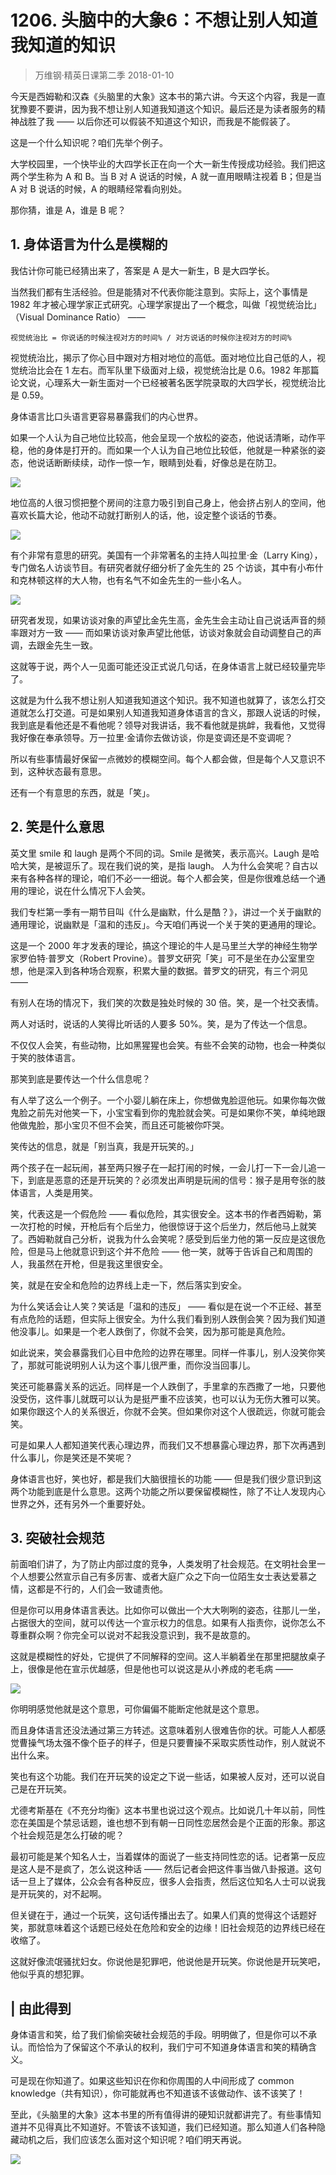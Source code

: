 # 1206. 头脑中的大象6：不想让别人知道我知道的知识
> 万维钢·精英日课第二季
2018-01-10

今天是西姆勒和汉森《头脑里的大象》这本书的第六讲。今天这个内容，我是一直犹豫要不要讲，因为我不想让别人知道我知道这个知识。最后还是为读者服务的精神战胜了我 —— 以后你还可以假装不知道这个知识，而我是不能假装了。

这是一个什么知识呢？咱们先举个例子。

大学校园里，一个快毕业的大四学长正在向一个大一新生传授成功经验。我们把这两个学生称为 A 和 B。当 B 对 A 说话的时候，A 就一直用眼睛注视着 B；但是当 A 对 B 说话的时候，A 的眼睛经常看向别处。

那你猜，谁是 A，谁是 B 呢？ 

## 1. 身体语言为什么是模糊的
我估计你可能已经猜出来了，答案是 A 是大一新生，B 是大四学长。

当然我们都有生活经验。但是能猜对不代表你能注意到。实际上，这个事情是 1982 年才被心理学家正式研究。心理学家提出了一个概念，叫做「视觉统治比」（Visual Dominance Ratio） ——

	视觉统治比 = 你说话的时候注视对方的时间% / 对方说话的时候你注视对方的时间%

视觉统治比，揭示了你心目中跟对方相对地位的高低。面对地位比自己低的人，视觉统治比会在 1 左右。而军队里下级面对上级，视觉统治比是 0.6。1982 年那篇论文说，心理系大一新生面对一个已经被著名医学院录取的大四学长，视觉统治比是 0.59。

身体语言比口头语言更容易暴露我们的内心世界。

如果一个人认为自己地位比较高，他会呈现一个放松的姿态，他说话清晰，动作平稳，他的身体是打开的。而如果一个人认为自己地位比较低，他就是一种紧张的姿态，他说话断断续续，动作一惊一乍，眼睛到处看，好像总是在防卫。 

![](https://raw.githubusercontent.com/dalong0514/selfstudy/master/图片链接/万维钢/2019066.jpg)

地位高的人很习惯把整个房间的注意力吸引到自己身上，他会挤占别人的空间，他喜欢长篇大论，他动不动就打断别人的话，他，设定整个谈话的节奏。

![](https://raw.githubusercontent.com/dalong0514/selfstudy/master/图片链接/万维钢/2019067.jpg)

有个非常有意思的研究。美国有一个非常著名的主持人叫拉里·金（Larry King），专门做名人访谈节目。有研究者就仔细分析了金先生的 25 个访谈，其中有小布什和克林顿这样的大人物，也有名气不如金先生的一些小名人。

![](https://raw.githubusercontent.com/dalong0514/selfstudy/master/图片链接/万维钢/2019069.jpg)

研究者发现，如果访谈对象的声望比金先生高，金先生会主动让自己说话声音的频率跟对方一致 —— 而如果访谈对象声望比他低，访谈对象就会自动调整自己的声调，去跟金先生一致。

这就等于说，两个人一见面可能还没正式说几句话，在身体语言上就已经较量完毕了。

这就是为什么我不想让别人知道我知道这个知识。我不知道也就算了，该怎么打交道就怎么打交道。可是如果别人知道我知道身体语言的含义，那跟人说话的时候，我到底是看他还是不看他呢？领导对我讲话，我不看他就是挑衅，我看他，又觉得我好像在奉承领导。万一拉里·金请你去做访谈，你是变调还是不变调呢？

所以有些事情最好保留一点微妙的模糊空间。每个人都会做，但是每个人又意识不到，这种状态最有意思。

还有一个有意思的东西，就是「笑」。 

## 2. 笑是什么意思
英文里 smile 和 laugh 是两个不同的词。Smile 是微笑，表示高兴。Laugh 是哈哈大笑，是被逗乐了。现在我们说的笑，是指 laugh。
人为什么会笑呢？自古以来有各种各样的理论，咱们不必一一细说。每个人都会笑，但是你很难总结一个通用的理论，说在什么情况下人会笑。

我们专栏第一季有一期节目叫《什么是幽默，什么是酷？》，讲过一个关于幽默的通用理论，说幽默是「温和的违反」。今天咱们再说一个关于笑的更通用的理论。

这是一个 2000 年才发表的理论，搞这个理论的牛人是马里兰大学的神经生物学家罗伯特·普罗文（Robert Provine）。普罗文研究「笑」可不是坐在办公室里空想，他是深入到各种场合观察，积累大量的数据。普罗文的研究，有三个洞见 —— 

有别人在场的情况下，我们笑的次数是独处时候的 30 倍。笑，是一个社交表情。

两人对话时，说话的人笑得比听话的人要多 50%。笑，是为了传达一个信息。

不仅仅人会笑，有些动物，比如黑猩猩也会笑。有些不会笑的动物，也会一种类似于笑的肢体语言。

那笑到底是要传达一个什么信息呢？

有人举了这么一个例子。一个小婴儿躺在床上，你想做鬼脸逗他玩。如果你每次做鬼脸之前先对他笑一下，小宝宝看到你的鬼脸就会笑。可是如果你不笑，单纯地跟他做鬼脸，那小宝贝不但不会笑，而且还可能被你吓哭。

笑传达的信息，就是「别当真，我是开玩笑的。」

两个孩子在一起玩闹，甚至两只猴子在一起打闹的时候，一会儿打一下一会儿追一下，到底是恶意的还是开玩笑的？必须发出声明是玩闹的信号：猴子是用夸张的肢体语言，人类是用笑。 

笑，代表这是一个假危险 —— 看似危险，其实很安全。这本书的作者西姆勒，第一次打枪的时候，开枪后有个后坐力，他很惊讶于这个后坐力，然后他马上就笑了。西姆勒就自己分析，说我为什么会笑呢？感受到后坐力他的第一反应是这很危险，但是马上他就意识到这个并不危险 —— 他一笑，就等于告诉自己和周围的人，我虽然在开枪，但是我这里很安全。

笑，就是在安全和危险的边界线上走一下，然后落实到安全。

为什么笑话会让人笑？笑话是「温和的违反」 —— 看似是在说一个不正经、甚至有点危险的话题，但实际上很安全。为什么我们看到别人跌倒会笑？因为我们知道他没事儿。如果是一个老人跌倒了，你就不会笑，因为那可能是真危险。

如此说来，笑会暴露我们心目中危险的边界在哪里。同样一件事儿，别人没笑你笑了，那就可能说明别人认为这个事儿很严重，而你没当回事儿。 

笑还可能暴露关系的远近。同样是一个人跌倒了，手里拿的东西撒了一地，只要他没受伤，这件事儿就既可以认为是挺严重不应该笑，也可以认为无伤大雅可以笑。如果你跟这个人的关系很近，你就不会笑。但如果你对这个人很疏远，你就可能会笑。

可是如果人人都知道笑代表心理边界，而我们又不想暴露心理边界，那下次再遇到什么事儿，你是笑还是不笑呢？

身体语言也好，笑也好，都是我们大脑很擅长的功能 —— 但是我们很少意识到这两个功能到底是什么意思。这两个功能之所以要保留模糊性，除了不让人发现内心世界之外，还有另外一个重要好处。 

## 3. 突破社会规范
前面咱们讲了，为了防止内部过度的竞争，人类发明了社会规范。在文明社会里一个人想要公然宣示自己有多厉害、或者大庭广众之下向一位陌生女士表达爱慕之情，这都是不行的，人们会一致谴责他。

但是你可以用身体语言表达。比如你可以做出一个大大咧咧的姿态，往那儿一坐，占据很大的空间，就可以传达一个宣示权力的信息。如果有人指责你，说你怎么不尊重群众啊？你完全可以说对不起我没意识到，我不是故意的。

这就是模糊性的好处，它提供了不同解释的空间。这人半躺着坐在那里把腿放桌子上，很像是他在宣示优越感，但是他也可以说这是从小养成的老毛病 ——

![](https://raw.githubusercontent.com/dalong0514/selfstudy/master/图片链接/万维钢/2019071.jpg)

你明明感觉他就是这个意思，可你偏偏不能断定他就是这个意思。

而且身体语言还没法通过第三方转述。这意味着别人很难告你的状。可能人人都感觉曹操气场太强不像个臣子的样子，但是只要曹操不采取实质性动作，别人就说不出什么来。 

笑也有这个功能。我们在开玩笑的设定之下说一些话，如果被人反对，还可以说自己是在开玩笑。

尤德考斯基在《不充分均衡》这本书里也说过这个观点。比如说几十年以前，同性恋在美国是个禁忌话题，谁也想不到有朝一日同性恋居然会是个正面的形象。那这个社会规范是怎么打破的呢？

最初可能是某个知名人士，当着媒体的面说了一些支持同性恋的话。记者第一反应是这人是不是疯了，怎么说这种话 —— 然后记者会把这件事当做八卦报道。这句话一旦上了媒体，公众会有各种反应，很多人会指责，然后这位知名人士可以说我是开玩笑的，对不起啊。

但关键在于，通过一个玩笑，这句话传播出去了。如果人们真的觉得这个话题好笑，那就意味着这个话题已经处在危险和安全的边缘！旧社会规范的边界线已经在收缩了。

这就好像流氓骚扰妇女。你说他是犯罪吧，他说他是开玩笑。你说他是开玩笑吧，他似乎真的想犯罪。 

## | 由此得到
身体语言和笑，给了我们偷偷突破社会规范的手段。明明做了，但是你可以不承认。而恰恰为了保留这个不承认的权利，我们宁可不知道身体语言和笑的精确含义。

可是现在你知道了。如果这些知识在你和你周围的人中间形成了 common knowledge（共有知识），你可能就再也不知道该不该做动作、该不该笑了！

至此，《头脑里的大象》这本书里的所有值得讲的硬知识就都讲完了。有些事情知道并不见得真比不知道好。不管该不该知道，我们已经知道。那么知道人们各种隐藏动机之后，我们应该怎么面对这个知识呢？咱们明天再说。

![](https://raw.githubusercontent.com/dalong0514/selfstudy/master/图片链接/万维钢/2019072.jpg)
